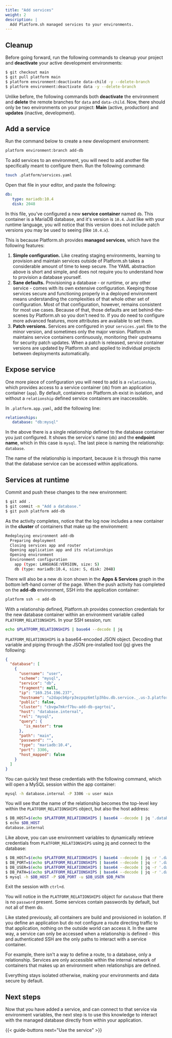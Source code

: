 ```yaml
---
title: "Add services"
weight: 2
description: |
  Add Platform.sh managed services to your environments.
---
```


## Cleanup

Before going forward, run the following commands to cleanup your project and **deactivate** your active development environments:

```bash
$ git checkout main
$ git pull platform main
$ platform environment:deactivate data-child -y --delete-branch
$ platform environment:deactivate data -y --delete-branch
```

Unlike before, the following commands both **deactivate** the environment and **delete** the remote branches for `data` and `data-child`.
Now, there should only be two environments on your project: **Main** (active, production) and **updates** (inactive, development).

## Add a service

Run the command below to create a new development environment:

```bash
platform environment:branch add-db
```

To add services to an environment, you will need to add another file specifically meant to configure them. 
Run the following command:

```bash
touch .platform/services.yaml
```

Open that file in your editor, and paste the following:

```yaml
db:
   type: mariadb:10.4
   disk: 2048
```

In this file, you've configured a new **service container** named `db`.
This container is a MariaDB database, and it's version is `10.4`.
Just like with your runtime language, you will notice that this version does not include patch versions you may be used to seeing (like `10.4.x`).

This is because Platform.sh provides **managed services**, which have the following features:

1. **Simple configuration.** Like creating staging environments, learning to provision and maintain services outside of Platform.sh takes a considerable amount of time to keep secure. The YAML abstraction above is short and simple, and does not require you to understand how to provision a database yourself.
1. **Sane defaults.** Provisioning a database - or runtime, or any other service - comes with its own extensive configuration. Keeping those services secure and functioning properly in a deployed environment means understanding the complexities of that whole other set of configuration. Most of that configuration, however, remains consistent for most use cases. Because of that, those defaults are set behind-the-scenes by Platform.sh so you don't need to. If you do need to configure more advanced features, more attributes are available to set them.
1. **Patch versions.** Services are configured in your `services.yaml` file to the minor version, and sometimes only the major version. Platform.sh maintains service containers continuously, monitoring their upstreams for security patch updates. When a patch is released, service container versions are updated by Platform.sh and applied to individual projects between deployments automatically. 

## Expose service

One more piece of configuration you will need to add is a `relationship`, which provides access to a service container (`db`) from an application container (`app`).
By default, containers on Platform.sh exist in isolation, and without a `relationship` defined service containers are inaccessible.

In `.platform.app.yaml`, add the following line:

```yaml
relationships:
   database: "db:mysql"
```

In the above there is a single relationship defined to the database container you just configured. 
It shows the service's name (`db`) and the **endpoint name**, which in this case is `mysql`. 
The last piece is naming the relationship: `database`. 

The name of the relationship is important, because it is through this name that the database service can be accessed within applications.

## Services at runtime

Commit and push these changes to the new environment:

```bash
$ git add .
$ git commit -m "Add a database."
$ git push platform add-db
```

As the activity completes, notice that the log now includes a new container in the **cluster** of containers that make up the environment:

```bash
Redeploying environment add-db
  Preparing deployment
  Closing services app and router
  Opening application app and its relationships
  Opening environment
  Environment configuration
    app (type: LANGUAGE:VERSION, size: S)
    db (type: mariadb:10.4, size: S, disk: 2048)
```

There will also be a new `db` icon shown in the **Apps & Services** graph in the bottom left-hand corner of the page.
When the push activity has completed on the **add-db** environment, SSH into the application container:

```bash
platform ssh -e add-db
```

With a relationship defined, Platform.sh provides connection credentials for the new database container within an environment variable called `PLATFORM_RELATIONSHIPS`.
In your SSH session, run:

```bash
echo $PLATFORM_RELATIONSHIPS | base64 --decode | jq
```

`PLATFORM_RELATIONSHIPS` is a base64-encoded JSON object.
Decoding that variable and piping through the JSON pre-installed tool (jq) gives the following:

```json
{
  "database": [
    {
      "username": "user",
      "scheme": "mysql",
      "service": "db",
      "fragment": null,
      "ip": "169.254.196.237",
      "hostname": "u2dapcb6prp3ezpqz6mtlp3hbu.db.service._.us-3.platformsh.site",
      "public": false,
      "cluster": "cbvgw7mkrf7bu-add-db-gagrtoi",
      "host": "database.internal",
      "rel": "mysql",
      "query": {
        "is_master": true
      },
      "path": "main",
      "password": "",
      "type": "mariadb:10.4",
      "port": 3306,
      "host_mapped": false
    }
  ]
}
```

You can quickly test these credentials with the following command, which will open a MySQL session within the app container:

```bash
mysql -h database.internal -P 3306 -u user main
```

You will see that the name of the relationship becomes the top-level key within the `PLATFORM_RELATIONSHIPS` object, but also the host address:

```bash
$ DB_HOST=$(echo $PLATFORM_RELATIONSHIPS | base64 --decode | jq '.database[0].host')
$ echo $DB_HOST
database.internal
```

Like above, you can use environment variables to dynamically retrieve credentials from `PLATFORM_RELATIONSHIPS` using jq and connect to the database:

```bash
$ DB_HOST=$(echo $PLATFORM_RELATIONSHIPS | base64 --decode | jq -r '.database[0].host')
$ DB_PORT=$(echo $PLATFORM_RELATIONSHIPS | base64 --decode | jq -r '.database[0].port')
$ DB_USER=$(echo $PLATFORM_RELATIONSHIPS | base64 --decode | jq -r '.database[0].username')
$ DB_PATH=$(echo $PLATFORM_RELATIONSHIPS | base64 --decode | jq -r '.database[0].path')
$ mysql -h $DB_HOST -P $DB_PORT -u $DB_USER $DB_PATH
```

Exit the session with `ctrl+d`.

You will notice in the `PLATFORM_RELATIONSHIPS` object for `database` that there is no `password` present.
Some services contain passwords by default, but not all of them do.

Like stated previously, all containers are build and provisioned in isolation. 
If you define an application but do not configure a route directing traffic to that application, nothing on the outside world can access it.
In the same way, a service can only be accessed when a relationship is defined - this and authenticated SSH are the only paths to interact with a service container.

For example, there isn't a way to define a route, to a database, only a relationship.
Services are only accessible within the internal network of containers that makes up an environment when relationships are defined. 

Everything stays isolated otherwise, making your environments and data secure by default.

## Next steps

Now that you have added a service, and can connect to that service via environment variables, the next step is to use this knowledge to interact with the managed database directly from within your application. 

{{< guide-buttons next="Use the service" >}}
